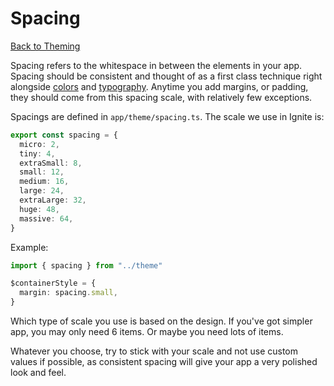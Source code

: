 # Spacing

[Back to Theming](./Theming.md)

Spacing refers to the whitespace in between the elements in your app. Spacing should be
consistent and thought of as a first class technique right alongside [colors](./Theming-Colors-And-Palettes.md) and [typography](./Theming-Fonts-And-Typography.md).
Anytime you add margins, or padding, they should come from this spacing scale, with
relatively few exceptions.

Spacings are defined in `app/theme/spacing.ts`. The scale we use in Ignite is:

```ts
export const spacing = {
  micro: 2,
  tiny: 4,
  extraSmall: 8,
  small: 12,
  medium: 16,
  large: 24,
  extraLarge: 32,
  huge: 48,
  massive: 64,
}
```

Example:

```ts
import { spacing } from "../theme"

$containerStyle = {
  margin: spacing.small,
}
```

Which type of scale you use is based on the design.
If you've got simpler app, you may only need 6 items. Or maybe you need lots of items.

Whatever you choose, try to stick with your scale and not use custom values if possible,
as consistent spacing will give your app a very polished look and feel.
